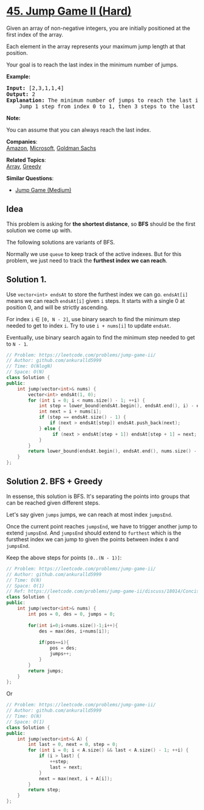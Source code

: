 # [45. Jump Game II (Hard)](https://leetcode.com/problems/jump-game-ii/)

<p>Given an array of non-negative integers, you are initially positioned at the first index of the array.</p>

<p>Each element in the array represents your maximum jump length at that position.</p>

<p>Your goal is to reach the last index in the minimum number of jumps.</p>

<p><strong>Example:</strong></p>

<pre><strong>Input:</strong> [2,3,1,1,4]
<strong>Output:</strong> 2
<strong>Explanation:</strong> The minimum number of jumps to reach the last index is 2.
    Jump 1 step from index 0 to 1, then 3 steps to the last index.</pre>

<p><strong>Note:</strong></p>

<p>You can assume that you can always reach the last index.</p>


**Companies**:  
[Amazon](https://leetcode.com/company/amazon), [Microsoft](https://leetcode.com/company/microsoft), [Goldman Sachs](https://leetcode.com/company/goldman-sachs)

**Related Topics**:  
[Array](https://leetcode.com/tag/array/), [Greedy](https://leetcode.com/tag/greedy/)

**Similar Questions**:
* [Jump Game (Medium)](https://leetcode.com/problems/jump-game/)

## Idea

This problem is asking for **the shortest distance**, so **BFS** should be the first solution we come up with.

The following solutions are variants of BFS.

Normally we use `queue` to keep track of the active indexes. But for this problem, we just need to track the **furthest index we can reach**.

## Solution 1.

Use `vector<int> endsAt` to store the furthest index we can go. `endsAt[i]` means we can reach `endsAt[i]` given `i` steps. It starts with a single 0 at position 0, and will be strictly ascending.

For index `i` &isin; `[0, N - 2]`, use binary search to find the minimum step needed to get to index `i`. Try to use `i + nums[i]` to update `endsAt`.

Eventually, use binary search again to find the minimum step needed to get to `N - 1`.

```cpp
// Problem: https://leetcode.com/problems/jump-game-ii/
// Author: github.com/ankuralld5999
// Time: O(NlogN)
// Space: O(N)
class Solution {
public:
    int jump(vector<int>& nums) {
        vector<int> endsAt(1, 0);
        for (int i = 0; i < nums.size() - 1; ++i) {
            int step = lower_bound(endsAt.begin(), endsAt.end(), i) - endsAt.begin();
            int next = i + nums[i];
            if (step == endsAt.size() - 1) {
                if (next > endsAt[step]) endsAt.push_back(next);
            } else {
                 if (next > endsAt[step + 1]) endsAt[step + 1] = next;
            }
        }
        return lower_bound(endsAt.begin(), endsAt.end(), nums.size() - 1) - endsAt.begin();
    }
};
```

## Solution 2. BFS + Greedy

In essense, this solution is BFS. It's separating the points into groups that can be reached given different steps.

Let's say given `jumps` jumps, we can reach at most index `jumpsEnd`.

Once the current point reaches `jumpsEnd`, we have to trigger another jump to extend `jumpsEnd`. And `jumpsEnd` should extend to `furthest` which is the fursthest index we can jump to given the points between index `0` and `jumpsEnd`.

Keep the above steps for points `[0..(N - 1)]`:

```cpp
// Problem: https://leetcode.com/problems/jump-game-ii/
// Author: github.com/ankuralld5999
// Time: O(N)
// Space: O(1)
// Ref: https://leetcode.com/problems/jump-game-ii/discuss/18014/Concise-O(n)-one-loop-JAVA-solution-based-on-Greedy
class Solution {
public:
    int jump(vector<int>& nums) {
        int pos = 0, des = 0, jumps = 0;
        
        for(int i=0;i<nums.size()-1;i++){
            des = max(des, i+nums[i]); 
                                         
            if(pos==i){
                pos = des;
                jumps++;
            }
        }
        return jumps;
    }
};
```

Or

```cpp
// Problem: https://leetcode.com/problems/jump-game-ii/
// Author: github.com/ankuralld5999
// Time: O(N)
// Space: O(1)
class Solution {
public:
    int jump(vector<int>& A) {
        int last = 0, next = 0, step = 0;
        for (int i = 0; i < A.size() && last < A.size() - 1; ++i) {
            if (i > last) {
                ++step;
                last = next;
            }
            next = max(next, i + A[i]);
        }
        return step;
    }
};
```
